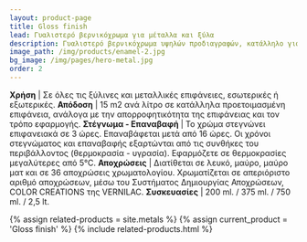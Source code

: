 ```yaml
---
layout: product-page
title: Gloss finish
lead: Γυαλιστερό βερνικόχρωμα για μέταλλα και ξύλα
description: Γυαλιστερό βερνικόχρωμα υψηλών προδιαγραφών, κατάλληλο για όλες τις εσωτερικές και εξωτερικές επιφάνειες, ξύλινες ή μεταλλικές. Είναι πολύ ανθεκτικό και ανταποκρίνεται άριστα στις πιο δύσκολες καιρικές συνθήκες, στην ατμοσφαιρική ρύπανση και στο πλύσιμο, διατηρώντας αναλλοίωτες τη στιλπνότητα και τις αποχρώσεις του. Σχηματίζει μία σκληρή και ταυτόχρονα ελαστική επιφάνεια, παρέχοντας αποτελεσματική προστασία και ομορφιά που διαρκεί. Δουλεύεται μαλακά, απλώνει θαυμάσια και έχει μεγάλη καλυπτικότητα.
image_path: /img/products/enamel-2.jpg
bg_image: /img/pages/hero-metal.jpg
order: 2
---
```


**Χρήση** | Σε όλες τις ξύλινες και μεταλλικές επιφάνειες, εσωτερικές ή εξωτερικές.
**Απόδοση** | 15 m2 ανά λίτρο σε κατάλληλα προετοιμασμένη επιφάνεια, ανάλογα με την απορροφητικότητα της επιφάνειας και τον τρόπο εφαρμογής.
**Στέγνωμα - Επαναβαφή** | Το χρώμα στεγνώνει επιφανειακά σε 3 ώρες. Επαναβάφεται μετά από 16 ώρες. Οι χρόνοι στεγνώματος και επαναβαφής εξαρτώνται από τις συνθήκες του περιβάλλοντος (θερμοκρασία - υγρασία).  Εφαρμόζετε σε θερμοκρασίες μεγαλύτερες από 5°C.
**Αποχρώσεις** | Διατίθεται σε λευκό, μαύρο, μαύρο ματ και σε 36 αποχρώσεις χρωματολογίου. Χρωματίζεται σε απεριόριστο αριθμό αποχρώσεων, μέσω του Συστήματος Δημιουργίας Αποχρώσεων, COLOR CREATIONS της VERNILAC.
**Συσκευασίες** | 200 ml. / 375 ml. / 750 ml.  / 2,5 lt.

{% assign related-products = site.metals %}
{% assign current_product = 'Gloss finish' %}
{% include related-products.html %}